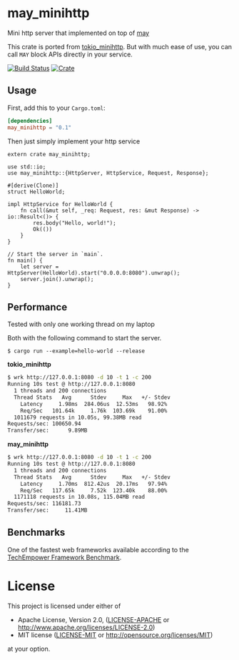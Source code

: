 # may_minihttp

Mini http server that implemented on top of [may](https://github.com/Xudong-Huang/may)

This crate is ported from [tokio_minihttp](https://github.com/tokio-rs/tokio-minihttp).
But with much ease of use, you can call `MAY` block APIs directly in your service.

[![Build Status](https://github.com/Xudong-Huang/may_minihttp/workflows/CI/badge.svg)](https://github.com/Xudong-Huang/may_minihttp/actions?query=workflow%3ACI+branch%3Amaster)
[![Crate](https://img.shields.io/crates/v/may_minihttp.svg)](https://crates.io/crates/may_minihttp)

## Usage

First, add this to your `Cargo.toml`:

```toml
[dependencies]
may_minihttp = "0.1"
```

Then just simply implement your http service

```rust,no_run
extern crate may_minihttp;

use std::io;
use may_minihttp::{HttpServer, HttpService, Request, Response};

#[derive(Clone)]
struct HelloWorld;

impl HttpService for HelloWorld {
    fn call(&mut self, _req: Request, res: &mut Response) -> io::Result<()> {
        res.body("Hello, world!");
        Ok(())
    }
}

// Start the server in `main`.
fn main() {
    let server = HttpServer(HelloWorld).start("0.0.0.0:8080").unwrap();
    server.join().unwrap();
}
```

## Performance
Tested with only one working thread on my laptop

Both with the following command to start the server.
```
$ cargo run --example=hello-world --release
```

**tokio_minihttp**
```sh
$ wrk http://127.0.0.1:8080 -d 10 -t 1 -c 200
Running 10s test @ http://127.0.0.1:8080
  1 threads and 200 connections
  Thread Stats   Avg      Stdev     Max   +/- Stdev
    Latency     1.98ms  284.06us  12.53ms   98.92%
    Req/Sec   101.64k     1.76k  103.69k    91.00%
  1011679 requests in 10.05s, 99.38MB read
Requests/sec: 100650.94
Transfer/sec:      9.89MB
```

**may_minihttp**
```sh
$ wrk http://127.0.0.1:8080 -d 10 -t 1 -c 200
Running 10s test @ http://127.0.0.1:8080
  1 threads and 200 connections
  Thread Stats   Avg      Stdev     Max   +/- Stdev
    Latency     1.70ms  812.42us  20.17ms   97.94%
    Req/Sec   117.65k     7.52k  123.40k    88.00%
  1171118 requests in 10.08s, 115.04MB read
Requests/sec: 116181.73
Transfer/sec:     11.41MB
```

## Benchmarks

One of the fastest web frameworks available according to the [TechEmpower Framework Benchmark](https://www.techempower.com/benchmarks/#section=data-r22&test=composite&hw=ph).

# License

This project is licensed under either of

 * Apache License, Version 2.0, ([LICENSE-APACHE](LICENSE-APACHE) or
   http://www.apache.org/licenses/LICENSE-2.0)
 * MIT license ([LICENSE-MIT](LICENSE-MIT) or
   http://opensource.org/licenses/MIT)

at your option.

